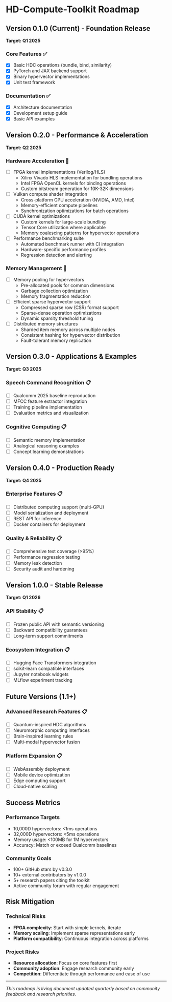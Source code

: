 # HD-Compute-Toolkit Roadmap

## Version 0.1.0 (Current) - Foundation Release
**Target: Q1 2025**

### Core Features ✅
- [x] Basic HDC operations (bundle, bind, similarity)
- [x] PyTorch and JAX backend support
- [x] Binary hypervector implementations
- [x] Unit test framework

### Documentation ✅
- [x] Architecture documentation
- [x] Development setup guide
- [x] Basic API examples

## Version 0.2.0 - Performance & Acceleration
**Target: Q2 2025**

### Hardware Acceleration 🔄
- [ ] FPGA kernel implementations (Verilog/HLS)
  - Xilinx Vivado HLS implementation for bundling operations
  - Intel FPGA OpenCL kernels for binding operations
  - Custom bitstream generation for 10K-32K dimensions
- [ ] Vulkan compute shader integration
  - Cross-platform GPU acceleration (NVIDIA, AMD, Intel)
  - Memory-efficient compute pipelines
  - Synchronization optimizations for batch operations
- [ ] CUDA kernel optimizations
  - Custom kernels for large-scale bundling
  - Tensor Core utilization where applicable
  - Memory coalescing patterns for hypervector operations
- [ ] Performance benchmarking suite
  - Automated benchmark runner with CI integration
  - Hardware-specific performance profiles
  - Regression detection and alerting

### Memory Management 🔄
- [ ] Memory pooling for hypervectors
  - Pre-allocated pools for common dimensions
  - Garbage collection optimization
  - Memory fragmentation reduction
- [ ] Efficient sparse hypervector support
  - Compressed sparse row (CSR) format support
  - Sparse-dense operation optimizations
  - Dynamic sparsity threshold tuning
- [ ] Distributed memory structures
  - Sharded item memory across multiple nodes
  - Consistent hashing for hypervector distribution
  - Fault-tolerant memory replication

## Version 0.3.0 - Applications & Examples
**Target: Q3 2025**

### Speech Command Recognition 📋
- [ ] Qualcomm 2025 baseline reproduction
- [ ] MFCC feature extractor integration
- [ ] Training pipeline implementation
- [ ] Evaluation metrics and visualization

### Cognitive Computing 📋
- [ ] Semantic memory implementation
- [ ] Analogical reasoning examples
- [ ] Concept learning demonstrations

## Version 0.4.0 - Production Ready
**Target: Q4 2025**

### Enterprise Features 📋
- [ ] Distributed computing support (multi-GPU)
- [ ] Model serialization and deployment
- [ ] REST API for inference
- [ ] Docker containers for deployment

### Quality & Reliability 📋
- [ ] Comprehensive test coverage (>95%)
- [ ] Performance regression testing
- [ ] Memory leak detection
- [ ] Security audit and hardening

## Version 1.0.0 - Stable Release
**Target: Q1 2026**

### API Stability 📋
- [ ] Frozen public API with semantic versioning
- [ ] Backward compatibility guarantees
- [ ] Long-term support commitments

### Ecosystem Integration 📋
- [ ] Hugging Face Transformers integration
- [ ] scikit-learn compatible interfaces
- [ ] Jupyter notebook widgets
- [ ] MLflow experiment tracking

## Future Versions (1.1+)

### Advanced Research Features 📋
- [ ] Quantum-inspired HDC algorithms
- [ ] Neuromorphic computing interfaces
- [ ] Brain-inspired learning rules
- [ ] Multi-modal hypervector fusion

### Platform Expansion 📋
- [ ] WebAssembly deployment
- [ ] Mobile device optimization
- [ ] Edge computing support
- [ ] Cloud-native scaling

## Success Metrics

### Performance Targets
- 10,000D hypervectors: <1ms operations
- 32,000D hypervectors: <5ms operations
- Memory usage: <100MB for 1M hypervectors
- Accuracy: Match or exceed Qualcomm baselines

### Community Goals
- 100+ GitHub stars by v0.3.0
- 10+ external contributors by v1.0.0
- 5+ research papers citing the toolkit
- Active community forum with regular engagement

## Risk Mitigation

### Technical Risks
- **FPGA complexity**: Start with simple kernels, iterate
- **Memory scaling**: Implement sparse representations early
- **Platform compatibility**: Continuous integration across platforms

### Project Risks
- **Resource allocation**: Focus on core features first
- **Community adoption**: Engage research community early
- **Competition**: Differentiate through performance and ease of use

---

*This roadmap is living document updated quarterly based on community feedback and research priorities.*